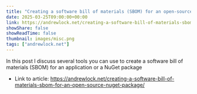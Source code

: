 ```yaml
---
title: "Creating a software bill of materials (SBOM) for an open-source NuGet package"
date: 2025-03-25T09:00:00+00:00
link: https://andrewlock.net/creating-a-software-bill-of-materials-sbom-for-an-open-source-nuget-package/
showShare: false
showReadTime: false
thumbnail: images/misc.png
tags: ["andrewlock.net"]
---
```

In this post I discuss several tools you can use to create a software bill of materials (SBOM) for an application or a NuGet package

- Link to article: https://andrewlock.net/creating-a-software-bill-of-materials-sbom-for-an-open-source-nuget-package/
